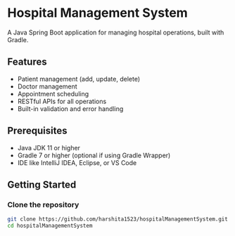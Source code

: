 # Hospital Management System

A Java Spring Boot application for managing hospital operations, built with Gradle.

## Features

- Patient management (add, update, delete)
- Doctor management
- Appointment scheduling
- RESTful APIs for all operations
- Built-in validation and error handling

## Prerequisites

- Java JDK 11 or higher
- Gradle 7 or higher (optional if using Gradle Wrapper)
- IDE like IntelliJ IDEA, Eclipse, or VS Code

## Getting Started

### Clone the repository

```bash
git clone https://github.com/harshita1523/hospitalManagementSystem.git
cd hospitalManagementSystem

